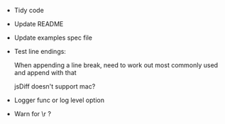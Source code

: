 * Tidy code

* Update README

* Update examples spec file

* Test line endings:

  When appending a line break, need to work out most commonly used and append with that

  jsDiff doesn't support mac?

* Logger func or log level option

* Warn for \r ?
